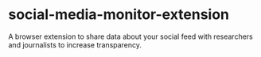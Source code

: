# social-media-monitor-extension
A browser extension to share data about your social feed with researchers and journalists to increase transparency.
